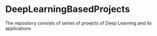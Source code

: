 # DeepLearningBasedProjects
The repository consists of series of proejcts of Deep Learning and its applications
